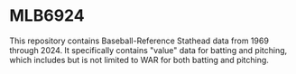 # MLB6924
This repository contains Baseball-Reference Stathead data from 1969 through 2024. It specifically contains "value" data for batting and pitching, which includes but is not limited to WAR for both batting and pitching. 
